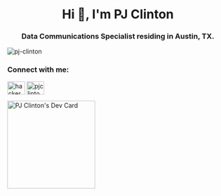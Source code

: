 <h1 align="center">Hi 👋, I'm PJ Clinton</h1>
<h3 align="center">Data Communications Specialist residing in Austin, TX.</h3>
<p align="left"> <img src="https://komarev.com/ghpvc/?username=pj-clinton&label=Profile%20views&color=0e75b6&style=flat" alt="pj-clinton" /> </p>
<h3 align="left">Connect with me:</h3>
<p align="left">
<a href="https://twitter.com/where_is_Peej" target="blank"><img align="center" src="https://raw.githubusercontent.com/rahuldkjain/github-profile-readme-generator/master/src/images/icons/Social/twitter.svg" alt="hackerman_028" height="30" width="40" /></a>
<a href="https://linkedin.com/in/pjclinton" target="blank"><img align="center" src="https://raw.githubusercontent.com/rahuldkjain/github-profile-readme-generator/master/src/images/icons/Social/linked-in-alt.svg" alt="pjclinton" height="30" width="40" /></a>
</p>

<a href="https://app.daily.dev/pjclinton"><img src="https://github.com/pjclinton/pjclinton/blob/master/devcard.svg" width="200" alt="PJ Clinton's Dev Card"/></a>
